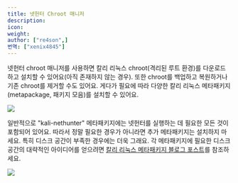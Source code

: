 ```yaml
---
title: 넷헌터 Chroot 매니저
description:
icon:
weight:
author: ["re4son",]
번역: ["xenix4845"]
---
```


넷헌터 chroot 매니저를 사용하면 칼리 리눅스 chroot(격리된 루트 환경)를 다운로드하고 설치할 수 있어요(아직 존재하지 않는 경우). 또한 chroot를 백업하고 복원하거나 기존 chroot를 제거할 수도 있어요. 게다가 필요에 따라 다양한 칼리 리눅스 메타패키지(metapackage, 패키지 모음)를 설치할 수 있어요.

![](nethunter-chroot-01.png)

일반적으로 "kali-nethunter" 메타패키지에는 넷헌터를 실행하는 데 필요한 모든 것이 포함되어 있어요. 따라서 정말 필요한 경우가 아니라면 추가 메타패키지는 설치하지 마세요. 특히 디스크 공간이 부족한 경우에는 더욱 그래요. 각 메타패키지에 필요한 디스크 공간의 대략적인 아이디어를 얻으려면 [칼리 리눅스 메타패키지 블로그 포스트](https://kali.org/blog/kali-linux-metapackages/)를 참조하세요.

![](nethunter-chroot-02.png)
